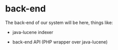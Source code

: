 # back-end
The back-end of our system will be here, things like:

* java-lucene indexer

* back-end API (PHP wrapper over java-lucene)
